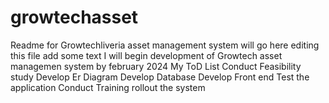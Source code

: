 # growtechasset
Readme for Growtechliveria asset management system will go here 
editing this file
add some text
I will begin development of Growtech asset managemen system by february 2024
My ToD List
Conduct Feasibility study
Develop Er Diagram
Develop Database
Develop Front end
Test the application
Conduct Training
rollout the system
